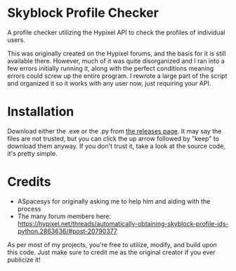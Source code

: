 # Skyblock Profile Checker
A profile checker utilizing the Hypixel API to check the profiles of individual users.

This was originally created on the Hypixel forums, and the basis for it is still available there. However, much of it was quite disorganized and I ran into a few errors initially running it, along with the perfect conditions meaning errors could screw up the entire program. I rewrote a large part of the script and organized it so it works with any user now, just requiring your API. 

# Installation

Download either the .exe or the .py from [the releases page](https:github.com/DocEmerald/SkyblockProfileChecker/Releases). It may say the files are not trusted, but you can click the up arrow followed by "keep" to download them anyway. If you don't trust it, take a look at the source code, it's pretty simple.


# Credits

- ASpacesys for originally asking me to help him and aiding with the process
- The many forum members here: https://hypixel.net/threads/automatically-obtaining-skyblock-profile-ids-python.2863636/#post-20790377

As per most of my projects, you're free to utilize, modify, and build upon this code. Just make sure to credit me as the original creator if you ever publicize it!
